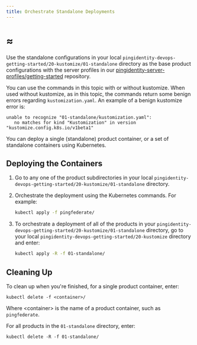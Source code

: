 ```yaml
---
title: Orchestrate Standalone Deployments
---
```

# ≈

Use the standalone configurations in your local `pingidentity-devops-getting-started/20-kustomize/01-standalone` directory as the base product configurations with the server profiles in our [pingidentity-server-profiles/getting-started](https://github.com/pingidentity/pingidentity-server-profiles/tree/master/getting-started) repository.

You can use the commands in this topic with or without kustomize. When used without kustomize, as in this topic, the commands return some benign errors regarding `kustomization.yaml`. An example of a benign kustomize error is:

```text
unable to recognize "01-standalone/kustomization.yaml":
   no matches for kind "Kustomization" in version "kustomize.config.k8s.io/v1beta1"
```

You can deploy a single (standalone) product container, or a set of standalone containers using Kubernetes.

## Deploying the Containers

1. Go to any one of the product subdirectories in your local `pingidentity-devops-getting-started/20-kustomize/01-standalone` directory.
1. Orchestrate the deployment using the Kubernetes commands. For example:

      ```sh
      kubectl apply -f pingfederate/
      ```

1. To orchestrate a deployment of all of the products in your `pingidentity-devops-getting-started/20-kustomize/01-standalone` directory, go to your local `pingidentity-devops-getting-started/20-kustomize` directory and enter:

      ```sh
      kubectl apply -R -f 01-standalone/
      ```

## Cleaning Up

To clean up when you're finished, for a single product container, enter:

```ba
kubectl delete -f <container>/
```

Where &lt;container&gt; is the name of a product container, such as `pingfederate`.

For all products in the `01-standalone` directory, enter:

```ba
kubectl delete -R -f 01-standalone/
```
